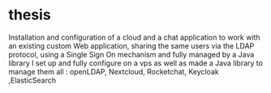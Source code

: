 # thesis
Installation and configuration of a cloud and a chat application to work with an existing custom Web application, sharing the same users via the LDAP protocol, using a Single Sign On mechanism and fully managed by a Java library I set up and fully configure on a vps as well as made a Java library to manage them all : openLDAP, Nextcloud, Rocketchat, Keycloak ,ElasticSearch
